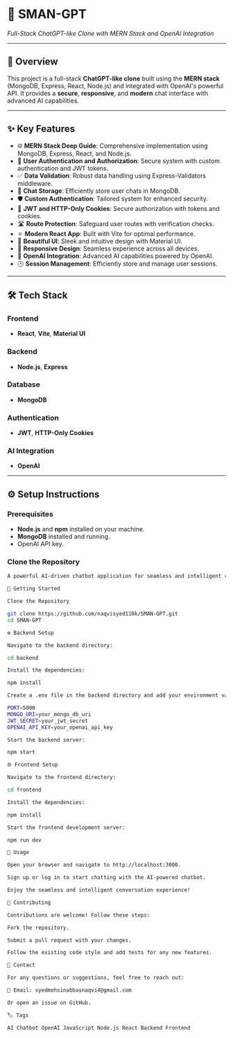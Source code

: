 # 🌟 **SMAN-GPT**  
*Full-Stack ChatGPT-like Clone with MERN Stack and OpenAI Integration*

---

## 📖 **Overview**  
This project is a full-stack **ChatGPT-like clone** built using the **MERN stack** (MongoDB, Express, React, Node.js) and integrated with OpenAI's powerful API. It provides a **secure**, **responsive**, and **modern** chat interface with advanced AI capabilities.

---

## ✨ **Key Features**  
- 🌐 **MERN Stack Deep Guide**: Comprehensive implementation using MongoDB, Express, React, and Node.js.  
- 🔐 **User Authentication and Authorization**: Secure system with custom authentication and JWT tokens.  
- ✅ **Data Validation**: Robust data handling using Express-Validators middleware.  
- 💾 **Chat Storage**: Efficiently store user chats in MongoDB.  
- 🛡 **Custom Authentication**: Tailored system for enhanced security.  
- 🧾 **JWT and HTTP-Only Cookies**: Secure authorization with tokens and cookies.  
- 🛣 **Route Protection**: Safeguard user routes with verification checks.  
- ⚛️ **Modern React App**: Built with Vite for optimal performance.  
- 🎨 **Beautiful UI**: Sleek and intuitive design with Material UI.  
- 📱 **Responsive Design**: Seamless experience across all devices.  
- 🧠 **OpenAI Integration**: Advanced AI capabilities powered by OpenAI.  
- 🕒 **Session Management**: Efficiently store and manage user sessions.

---

## 🛠 **Tech Stack**  
### **Frontend**  
- **React**, **Vite**, **Material UI**  

### **Backend**  
- **Node.js**, **Express**  

### **Database**  
- **MongoDB**  

### **Authentication**  
- **JWT**, **HTTP-Only Cookies**  

### **AI Integration**  
- **OpenAI**  

---

## ⚙️ **Setup Instructions**  

### **Prerequisites**  
- **Node.js** and **npm** installed on your machine.  
- **MongoDB** installed and running.  
- OpenAI API key.  

### **Clone the Repository**  
```bash
A powerful AI-driven chatbot application for seamless and intelligent conversation experiences.

🚀 Getting Started

Clone the Repository

git clone https://github.com/naqvisyed110k/SMAN-GPT.git
cd SMAN-GPT

⚙️ Backend Setup

Navigate to the backend directory:

cd backend

Install the dependencies:

npm install

Create a .env file in the backend directory and add your environment variables:

PORT=5000
MONGO_URI=your_mongo_db_uri
JWT_SECRET=your_jwt_secret
OPENAI_API_KEY=your_openai_api_key

Start the backend server:

npm start

🌐 Frontend Setup

Navigate to the frontend directory:

cd frontend

Install the dependencies:

npm install

Start the frontend development server:

npm run dev

🚀 Usage

Open your browser and navigate to http://localhost:3000.

Sign up or log in to start chatting with the AI-powered chatbot.

Enjoy the seamless and intelligent conversation experience!

🤝 Contributing

Contributions are welcome! Follow these steps:

Fork the repository.

Submit a pull request with your changes.

Follow the existing code style and add tests for any new features.

📧 Contact

For any questions or suggestions, feel free to reach out:

📧 Email: syedmohsinabbasnaqvi4@gmail.com

Or open an issue on GitHub.

🏷️ Tags

AI Chatbot OpenAI JavaScript Node.js React Backend Frontend
